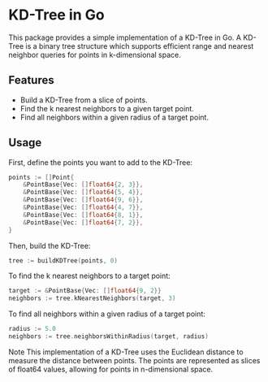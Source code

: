 # KD-Tree in Go

This package provides a simple implementation of a KD-Tree in Go. A KD-Tree is a binary tree structure which supports efficient range and nearest neighbor queries for points in k-dimensional space.

## Features

- Build a KD-Tree from a slice of points.
- Find the k nearest neighbors to a given target point.
- Find all neighbors within a given radius of a target point.

## Usage

First, define the points you want to add to the KD-Tree:

```go
points := []Point{
    &PointBase{Vec: []float64{2, 3}},
    &PointBase{Vec: []float64{5, 4}},
    &PointBase{Vec: []float64{9, 6}},
    &PointBase{Vec: []float64{4, 7}},
    &PointBase{Vec: []float64{8, 1}},
    &PointBase{Vec: []float64{7, 2}},
}
```

Then, build the KD-Tree:

```go
tree := buildKDTree(points, 0)
```

To find the k nearest neighbors to a target point:

```go
target := &PointBase{Vec: []float64{9, 2}}
neighbors := tree.kNearestNeighbors(target, 3)
```

To find all neighbors within a given radius of a target point:

```go
radius := 5.0
neighbors := tree.neighborsWithinRadius(target, radius)
```

Note
This implementation of a KD-Tree uses the Euclidean distance to measure the distance between points. The points are represented as slices of float64 values, allowing for points in n-dimensional space.